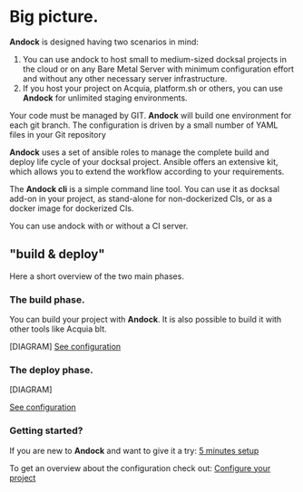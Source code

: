 # Big picture.

<b>Andock</b> is designed having two scenarios in mind:

1. You can use andock to host small to medium-sized docksal projects in the cloud or on any Bare Metal Server with minimum configuration effort and without any other necessary server infrastructure. 
2. If you host your project on Acquia, platform.sh or others, you can use <b>Andock</b> for unlimited staging environments.

Your code must be managed by GIT. <b>Andock</b> will build one environment for each git branch. The configuration is driven by a small number of YAML files in your Git repository

<b>Andock</b> uses a set of ansible roles to manage the complete build and deploy life cycle of your docksal project. Ansible offers an extensive kit, which allows you to extend the workflow according to your requirements. 

The <b>Andock cli</b> is a simple command line tool. You can use it as docksal add-on in your project, as stand-alone for non-dockerized CIs, or as a docker image for dockerized CIs. 

You can use andock with or without a CI server.

## "build &amp; deploy"
Here a short overview of the two main phases.

### The build phase.
You can build your project with <b>Andock</b>. It is also possible to build it with other tools like Acquia blt.
 
[DIAGRAM]
[See configuration](../configuration/build.md)

### The deploy phase.
[DIAGRAM]
 
[See configuration](../configuration/environment.md)
### Getting started?
If you are new to <b>Andock</b> and want to give it a try: 
[5 minutes setup](../getting-started/docksal.md)

To get an overview about the configuration check out: 
[Configure your project](../configuration/andock.md) 



